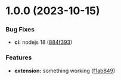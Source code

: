 # 1.0.0 (2023-10-15)


### Bug Fixes

* **ci:** nodejs 18 ([884f393](https://github.com/nefelim4ag/lens-extension-httpproxy-info/commit/884f393bf3b7697677da20d28834fa03f16c7c7b))


### Features

* **extension:** something working ([f1ab849](https://github.com/nefelim4ag/lens-extension-httpproxy-info/commit/f1ab849e7ac42713d42779006f1ce0e999f07e8c))
